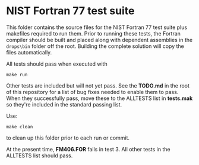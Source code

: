 # NIST Fortran 77 test suite

This folder contains the source files for the NIST Fortran 77 test suite plus makefiles required to run them. Prior
to running these tests, the Fortran compiler should be built and placed along with dependent assemblies in the
`drops\bin` folder off the root. Building the complete solution will copy the files automatically.

All tests should pass when executed with

`make run`

Other tests are included but will not yet pass. See the **TODO.md** in the root of this repository for a list of bug
fixes needed to enable them to pass. When they successfully pass, move these to the ALLTESTS list in **tests.mak** so
they're included in the standard passing list.

Use:

`make clean`

to clean up this folder prior to each run or commit.

At the present time, **FM406.FOR** fails in test 3. All other tests in the ALLTESTS list should pass.